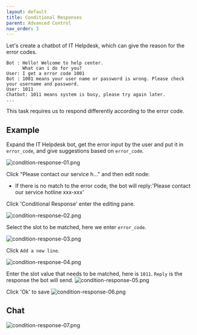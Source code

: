 ```yaml
---
layout: default
title: Conditional Responses
parent: Advanced Control
nav_order: 3
---
```

Let's create a chatbot of IT Helpdesk, which can give the reason for the error codes.
```text
Bot : Hello! Welcome to help center.
      What can i do for you?
User: I get a error code 1001
Bot : 1001 means your user name or password is wrong. Please check your username and password.
User: 1011
Chatbot: 1011 means system is busy, please try again later.
...
```

This task requires us to respond differently according to the error code. 

## Example
Expand the IT Helpdesk bot, get the error input by the user and put it in `error_code`, and give suggestions based on `error_code`.

![condition-response-01.png](/assets/images/advanced_control/condition_response/condition-response-01.png)

Click "Please contact our service h..." and then edit node:
- If there is no match to the error code, the bot will reply:'Please contact our service hotline xxx-xxx'

Click 'Conditional Response' enter the editing pane.

![condition-response-02.png](/assets/images/advanced_control/condition_response/condition-response-02.png)

Select the slot to be matched, here we enter `error_code`.

![condition-response-03.png](/assets/images/advanced_control/condition_response/condition-response-03.png)

Click `Add a new line`. 

![condition-response-04.png](/assets/images/advanced_control/condition_response/condition-response-04.png)

Enter the slot value that needs to be matched, here is `1011`. `Reply` is the response the bot will send.
![condition-response-05.png](/assets/images/advanced_control/condition_response/condition-response-05.png)

Click 'Ok' to save
![condition-response-06.png](/assets/images/advanced_control/condition_response/condition-response-06.png)

## Chat
![condition-response-07.png](/assets/images/advanced_control/condition_response/condition-response-07.png)
